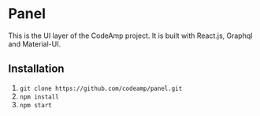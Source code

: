 # Panel

This is the UI layer of the CodeAmp project. It is built with React.js, Graphql and Material-UI.

## Installation

1. `git clone https://github.com/codeamp/panel.git`
2. `npm install`
3. `npm start`




